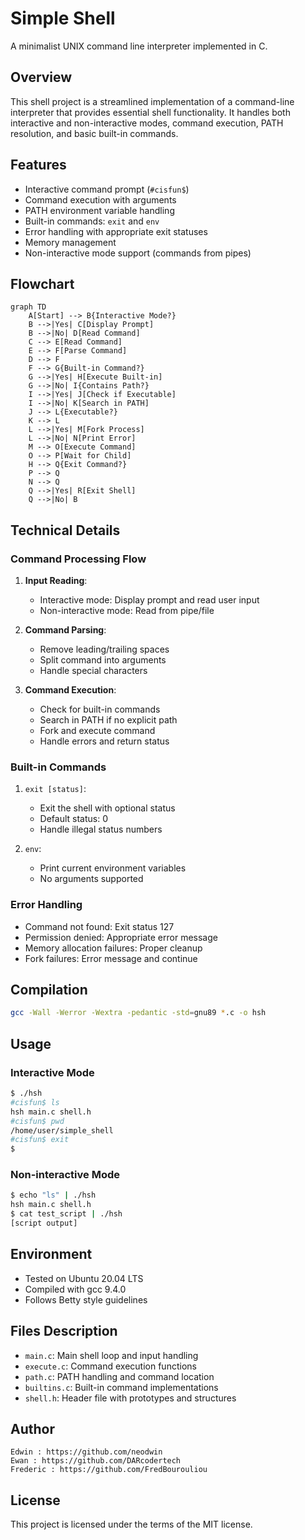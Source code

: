 # Simple Shell

A minimalist UNIX command line interpreter implemented in C.

## Overview

This shell project is a streamlined implementation of a command-line interpreter that provides essential shell functionality. It handles both interactive and non-interactive modes, command execution, PATH resolution, and basic built-in commands.

## Features

- Interactive command prompt (`#cisfun$`)
- Command execution with arguments
- PATH environment variable handling
- Built-in commands: `exit` and `env`
- Error handling with appropriate exit statuses
- Memory management
- Non-interactive mode support (commands from pipes)

## Flowchart

```mermaid
graph TD
    A[Start] --> B{Interactive Mode?}
    B -->|Yes| C[Display Prompt]
    B -->|No| D[Read Command]
    C --> E[Read Command]
    E --> F[Parse Command]
    D --> F
    F --> G{Built-in Command?}
    G -->|Yes| H[Execute Built-in]
    G -->|No| I{Contains Path?}
    I -->|Yes| J[Check if Executable]
    I -->|No| K[Search in PATH]
    J --> L{Executable?}
    K --> L
    L -->|Yes| M[Fork Process]
    L -->|No| N[Print Error]
    M --> O[Execute Command]
    O --> P[Wait for Child]
    H --> Q{Exit Command?}
    P --> Q
    N --> Q
    Q -->|Yes| R[Exit Shell]
    Q -->|No| B
```

## Technical Details

### Command Processing Flow
1. **Input Reading**:
   - Interactive mode: Display prompt and read user input
   - Non-interactive mode: Read from pipe/file

2. **Command Parsing**:
   - Remove leading/trailing spaces
   - Split command into arguments
   - Handle special characters

3. **Command Execution**:
   - Check for built-in commands
   - Search in PATH if no explicit path
   - Fork and execute command
   - Handle errors and return status

### Built-in Commands
1. `exit [status]`:
   - Exit the shell with optional status
   - Default status: 0
   - Handle illegal status numbers

2. `env`:
   - Print current environment variables
   - No arguments supported

### Error Handling
- Command not found: Exit status 127
- Permission denied: Appropriate error message
- Memory allocation failures: Proper cleanup
- Fork failures: Error message and continue

## Compilation

```bash
gcc -Wall -Werror -Wextra -pedantic -std=gnu89 *.c -o hsh
```

## Usage

### Interactive Mode
```bash
$ ./hsh
#cisfun$ ls
hsh main.c shell.h
#cisfun$ pwd
/home/user/simple_shell
#cisfun$ exit
$
```

### Non-interactive Mode
```bash
$ echo "ls" | ./hsh
hsh main.c shell.h
$ cat test_script | ./hsh
[script output]
```

## Environment

- Tested on Ubuntu 20.04 LTS
- Compiled with gcc 9.4.0
- Follows Betty style guidelines

## Files Description

- `main.c`: Main shell loop and input handling
- `execute.c`: Command execution functions
- `path.c`: PATH handling and command location
- `builtins.c`: Built-in command implementations
- `shell.h`: Header file with prototypes and structures

## Author

    Edwin : https://github.com/neodwin
    Ewan : https://github.com/DARcodertech
    Frederic : https://github.com/FredBourouliou


## License

This project is licensed under the terms of the MIT license.
